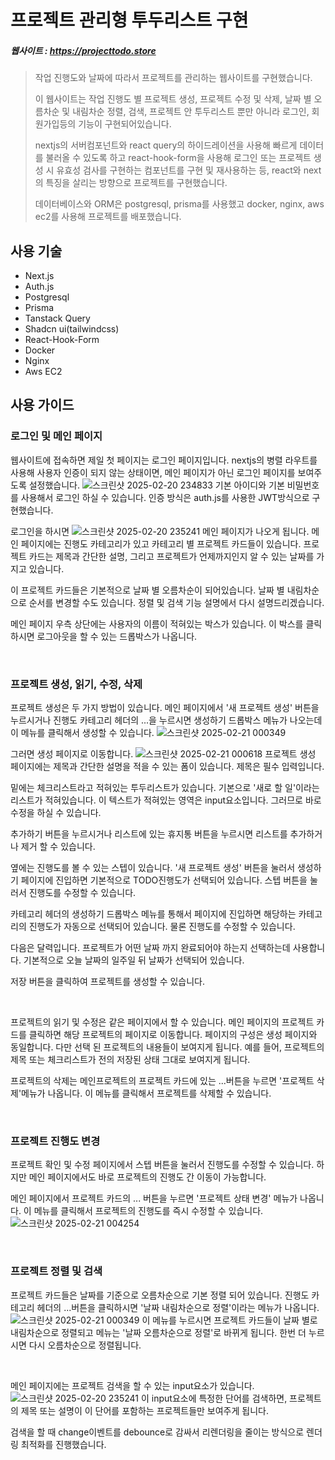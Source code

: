 # 프로젝트 관리형 투두리스트 구현
##### 웹사이트 : https://projecttodo.store

> 작업 진행도와 날짜에 따라서 프로젝트를 관리하는 웹사이트를 구현했습니다. 
>
> 이 웹사이트는 작업 진행도 별 프로젝트 생성, 프로젝트 수정 및 삭제, 날짜 별 오름차순 및 내림차순 정렬, 검색, 프로젝트 안 투두리스트 뿐만 아니라 로그인, 회원가입등의 기능이 구현되어있습니다.
>
> nextjs의 서버컴포넌트와 react query의 하이드레이션을 사용해 빠르게 데이터를 불러올 수 있도록 하고 react-hook-form을 사용해 로그인 또는 프로젝트 생성 시 유효성 검사를 구현하는 컴포넌트를 구현 및 재사용하는 등, react와 next의 특징을 살리는 방향으로 프로젝트를 구현했습니다.
>
>  데이터베이스와 ORM은 postgresql, prisma를 사용했고 docker, nginx, aws ec2를 사용해 프로젝트를 배포했습니다.

## 사용 기술
- Next.js
- Auth.js
- Postgresql
- Prisma
- Tanstack Query
- Shadcn ui(tailwindcss)
- React-Hook-Form
- Docker
- Nginx
- Aws EC2

## 사용 가이드

### 로그인 및 메인 페이지

웹사이트에 접속하면 제일 첫 페이지는 로그인 페이지입니다. nextjs의 병렬 라우트를 사용해 사용자 인증이 되지 않는 상태이면, 메인 페이지가 아닌 로그인 페이지를 보여주도록 설정했습니다.
![스크린샷 2025-02-20 234833](https://github.com/user-attachments/assets/096cbedd-f40e-4183-8094-1c0725f0fcd3)
기본 아이디와 기본 비밀번호를 사용해서 로그인 하실 수 있습니다. 인증 방식은 auth.js를 사용한 JWT방식으로 구현했습니다.

로그인을 하시면
![스크린샷 2025-02-20 235241](https://github.com/user-attachments/assets/0394121c-b602-4e4e-b29c-87ced328db34)
메인 페이지가 나오게 됩니다.
메인 페이지에는 진행도 카테고리가 있고 카테고리 별 프로젝트 카드들이 있습니다. 프로젝트 카드는 제목과 간단한 설명, 그리고 프로젝트가 언제까지인지 알 수 있는 날짜를 가지고 있습니다.

이 프로젝트 카드들은 기본적으로 날짜 별 오름차순이 되어있습니다. 날짜 별 내림차순으로 순서를 변경할 수도 있습니다. 정렬 및 검색 기능 설명에서 다시 설명드리겠습니다.

메인 페이지 우측 상단에는 사용자의 이름이 적혀있는 박스가 있습니다. 이 박스를 클릭하시면 로그아웃을 할 수 있는 드롭박스가 나옵니다.

<br />

### 프로젝트 생성, 읽기, 수정, 삭제

프로젝트 생성은 두 가지 방법이 있습니다. 메인 페이지에서 '새 프로젝트 생성' 버튼을 누르시거나 진행도 카테고리 헤더의 ...을 누르시면 생성하기 드롭박스 메뉴가 나오는데 이 메뉴를 클릭해서 생성할 수 있습니다.
![스크린샷 2025-02-21 000349](https://github.com/user-attachments/assets/87a04c19-a3c8-4031-b854-37af90608e1d)

그러면 생성 페이지로 이동합니다.
![스크린샷 2025-02-21 000618](https://github.com/user-attachments/assets/f5d2827c-301a-46f0-a659-385910dbdb91)
프로젝트 생성 페이지에는 제목과 간단한 설명을 적을 수 있는 폼이 있습니다. 제목은 필수 입력입니다.

밑에는 체크리스트라고 적혀있는 투두리스트가 있습니다. 기본으로 '새로 할 일'이라는 리스트가 적혀있습니다.
이 텍스트가 적혀있는 영역은 input요소입니다. 그러므로 바로 수정을 하실 수 있습니다.

추가하기 버튼을 누르시거나 리스트에 있는 휴지통 버튼을 누르시면 리스트를 추가하거나 제거 할 수 있습니다.

옆에는 진행도를 볼 수 있는 스텝이 있습니다. '새 프로젝트 생성' 버튼을 눌러서 생성하기 페이지에 진입하면 기본적으로 TODO진행도가 선택되어 있습니다. 스텝 버튼을 눌러서 진행도를 수정할 수 있습니다.

카테고리 헤더의 생성하기 드롭박스 메뉴를 통해서 페이지에 진입하면 해당하는 카테고리의 진행도가 자동으로 선택되어 있습니다. 물론 진행도를 수정할 수 있습니다.

다음은 달력입니다.
프로젝트가 어떤 날짜 까지 완료되어야 하는지 선택하는데 사용합니다. 기본적으로 오늘 날짜의 일주일 뒤 날짜가 선택되어 있습니다.

저장 버튼을 클릭하여 프로젝트를 생성할 수 있습니다.

<br />

프로젝트의 읽기 및 수정은 같은 페이지에서 할 수 있습니다.
메인 페이지의 프로젝트 카드를 클릭하면 해당 프로젝트의 페이지로 이동합니다. 페이지의 구성은 생성 페이지와 동일합니다.
다만 선택 된 프로젝트의 내용들이 보여지게 됩니다. 예를 들어, 프로젝트의 제목 또는 체크리스트가 전의 저장된 상태 그대로 보여지게 됩니다.

프로젝트의 삭제는 메인프로젝트의 프로젝트 카드에 있는 ...버튼을 누르면 '프로젝트 삭제'메뉴가 나옵니다. 이 메뉴를 클릭해서 프로젝트를 삭제할 수 있습니다.

<br />

### 프로젝트 진행도 변경

프로젝트 확인 및 수정 페이지에서 스텝 버튼을 눌러서 진행도를 수정할 수 있습니다. 하지만 메인 페이지에서도 바로 프로젝트의 진행도 간 이동이 가능합니다.

메인 페이지에서 프로젝트 카드의 ... 버튼을 누르면 '프로젝트 상태 변경' 메뉴가 나옵니다. 이 메뉴를 클릭해서 프로젝트의 진행도를 즉시 수정할 수 있습니다.
![스크린샷 2025-02-21 004254](https://github.com/user-attachments/assets/3b566092-f77f-44c0-91a7-16fea7206545)

<br />

### 프로젝트 정렬 및 검색

프로젝트 카드들은 날짜를 기준으로 오름차순으로 기본 정렬 되어 있습니다. 
진행도 카테고리 헤더의 ...버튼을 클릭하시면 '날짜 내림차순으로 정렬'이라는 메뉴가 나옵니다.
![스크린샷 2025-02-21 000349](https://github.com/user-attachments/assets/87a04c19-a3c8-4031-b854-37af90608e1d)
이 메뉴를 누르시면 프로젝트 카드들이 날짜 별로 내림차순으로 정렬되고 메뉴는 '날짜 오름차순으로 정렬'로 바뀌게 됩니다.
한번 더 누르시면 다시 오름차순으로 정렬됩니다.

<br />

메인 페이지에는 프로젝트 검색을 할 수 있는 input요소가 있습니다.
![스크린샷 2025-02-20 235241](https://github.com/user-attachments/assets/0394121c-b602-4e4e-b29c-87ced328db34)
이 input요소에 특정한 단어를 검색하면, 프로젝트의 제목 또는 설명이 이 단어를 포함하는 프로젝트들만 보여주게 됩니다.

검색을 할 때 change이벤트를 debounce로 감싸서 리렌더링을 줄이는 방식으로 렌더링 최적화를 진행했습니다.
